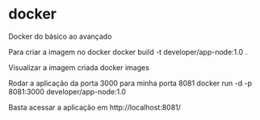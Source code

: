 # docker
Docker do básico ao avançado

Para criar a imagem no docker
docker build -t developer/app-node:1.0 .

Visualizar a imagem criada
docker images

Rodar a aplicação da porta 3000 para minha porta 8081
docker run -d -p 8081:3000 developer/app-node:1.0

Basta acessar a aplicação em
http://localhost:8081/